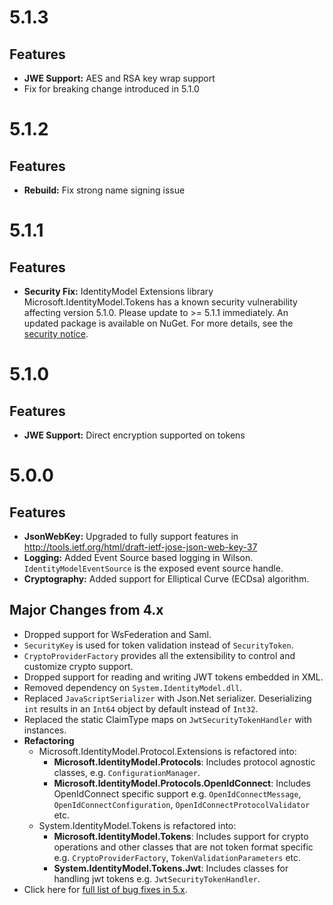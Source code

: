 <a name="5.0.0"></a>
# 5.1.3

## Features
* **JWE Support:** AES and RSA key wrap support
* Fix for breaking change introduced in 5.1.0

# 5.1.2

## Features
* **Rebuild:** Fix strong name signing issue

# 5.1.1

## Features
* **Security Fix:** IdentityModel Extensions library Microsoft.IdentityModel.Tokens has a known security vulnerability affecting version 5.1.0. Please update to >= 5.1.1 immediately. An updated package is available on NuGet. For more details, see the [security notice](https://github.com/AzureAD/azure-activedirectory-identitymodel-extensions-for-dotnet/blob/master/SECURITY_NOTICE.md).

# 5.1.0

## Features
* **JWE Support:** Direct encryption supported on tokens

# 5.0.0

## Features
* **JsonWebKey:** Upgraded to fully support features in http://tools.ietf.org/html/draft-ietf-jose-json-web-key-37
* **Logging:** Added Event Source based logging in Wilson. `IdentityModelEventSource` is the exposed event source handle.
* **Cryptography:** Added support for Elliptical Curve (ECDsa) algorithm.

## Major Changes from 4.x
* Dropped support for WsFederation and Saml.
* `SecurityKey` is used for token validation instead of `SecurityToken`. 
* `CryptoProviderFactory` provides all the extensibility to control and customize crypto support.
* Dropped support for reading and writing JWT tokens embedded in XML.
* Removed dependency on `System.IdentityModel.dll`.
* Replaced `JavaScriptSerializer` with Json.Net serializer. Deserializing `int` results in an `Int64` object by default instead of `Int32`.
* Replaced the static ClaimType maps on `JwtSecurityTokenHandler` with instances.
* **Refactoring**
    * Microsoft.IdentityModel.Protocol.Extensions is refactored into:
        * **Microsoft.IdentityModel.Protocols**: Includes protocol agnostic classes, e.g. `ConfigurationManager`.
        * **Microsoft.IdentityModel.Protocols.OpenIdConnect**: Includes OpenIdConnect specific support e.g. `OpenIdConnectMessage`, `OpenIdConnectConfiguration`, `OpenIdConnectProtocolValidator` etc.
    * System.IdentityModel.Tokens is refactored into:
        * **Microsoft.IdentityModel.Tokens**: Includes support for crypto operations and other classes that are not token format specific e.g. `CryptoProviderFactory`, `TokenValidationParameters` etc.
        * **System.IdentityModel.Tokens.Jwt**: Includes classes for handling jwt tokens e.g. `JwtSecurityTokenHandler`.
* Click here for [full list of bug fixes in 5.x](https://github.com/AzureAD/azure-activedirectory-identitymodel-extensions-for-dotnet/issues?utf8=%E2%9C%93&q=is%3Aissue%20is%3Aclosed%20label%3A%22Fix%205.x%22%20).
